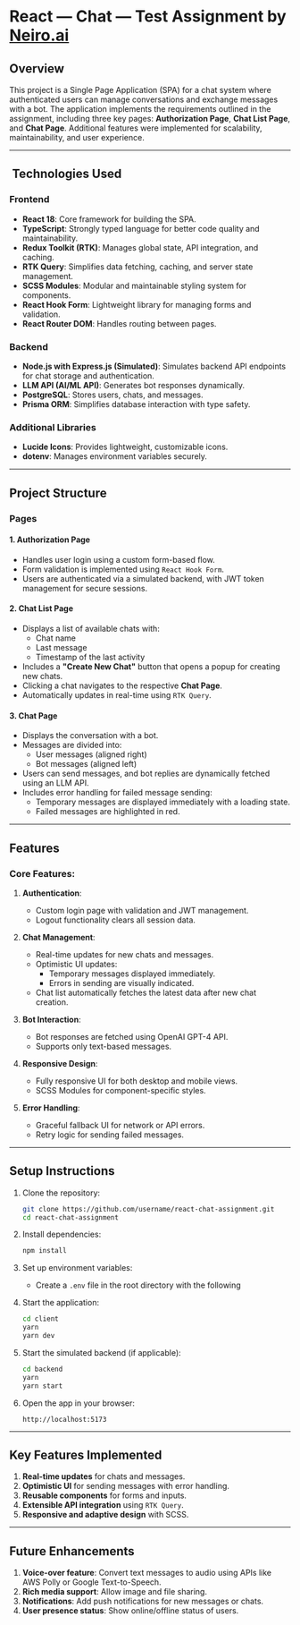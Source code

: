 # React — Chat — Test Assignment by [Neiro.ai](http://Neiro.ai)

## Overview

This project is a Single Page Application (SPA) for a chat system where authenticated users can manage conversations and exchange messages with a bot. The application implements the requirements outlined in the assignment, including three key pages: **Authorization Page**, **Chat List Page**, and **Chat Page**. Additional features were implemented for scalability, maintainability, and user experience.

---

## ️ Technologies Used

### **Frontend**
- **React 18**: Core framework for building the SPA.
- **TypeScript**: Strongly typed language for better code quality and maintainability.
- **Redux Toolkit (RTK)**: Manages global state, API integration, and caching.
- **RTK Query**: Simplifies data fetching, caching, and server state management.
- **SCSS Modules**: Modular and maintainable styling system for components.
- **React Hook Form**: Lightweight library for managing forms and validation.
- **React Router DOM**: Handles routing between pages.

### **Backend**
- **Node.js with Express.js (Simulated)**: Simulates backend API endpoints for chat storage and authentication.
- **LLM API (AI/ML API)**: Generates bot responses dynamically.
- **PostgreSQL**: Stores users, chats, and messages.
- **Prisma ORM**: Simplifies database interaction with type safety.

### **Additional Libraries**
- **Lucide Icons**: Provides lightweight, customizable icons.
- **dotenv**: Manages environment variables securely.

---

##  Project Structure

### **Pages**

#### 1. **Authorization Page**
- Handles user login using a custom form-based flow.
- Form validation is implemented using `React Hook Form`.
- Users are authenticated via a simulated backend, with JWT token management for secure sessions.

#### 2. **Chat List Page**
- Displays a list of available chats with:
    - Chat name
    - Last message
    - Timestamp of the last activity
- Includes a **"Create New Chat"** button that opens a popup for creating new chats.
- Clicking a chat navigates to the respective **Chat Page**.
- Automatically updates in real-time using `RTK Query`.

#### 3. **Chat Page**
- Displays the conversation with a bot.
- Messages are divided into:
    - User messages (aligned right)
    - Bot messages (aligned left)
- Users can send messages, and bot replies are dynamically fetched using an LLM API.
- Includes error handling for failed message sending:
    - Temporary messages are displayed immediately with a loading state.
    - Failed messages are highlighted in red.


---

##  Features

### Core Features:
1. **Authentication**:
    - Custom login page with validation and JWT management.
    - Logout functionality clears all session data.

2. **Chat Management**:
    - Real-time updates for new chats and messages.
    - Optimistic UI updates:
        - Temporary messages displayed immediately.
        - Errors in sending are visually indicated.
    - Chat list automatically fetches the latest data after new chat creation.

3. **Bot Interaction**:
    - Bot responses are fetched using OpenAI GPT-4 API.
    - Supports only text-based messages.

4. **Responsive Design**:
    - Fully responsive UI for both desktop and mobile views.
    - SCSS Modules for component-specific styles.

5. **Error Handling**:
    - Graceful fallback UI for network or API errors.
    - Retry logic for sending failed messages.

---

##  Setup Instructions

1. Clone the repository:
   ```bash
   git clone https://github.com/username/react-chat-assignment.git
   cd react-chat-assignment
   ```

2. Install dependencies:
   ```bash
   npm install
   ```

3. Set up environment variables:
    - Create a `.env` file in the root directory with the following
   

4. Start the application:
   ```bash
   cd client
   yarn
   yarn dev
   ```

5. Start the simulated backend (if applicable):
   ```bash
   cd backend
   yarn
   yarn start
   ```

6. Open the app in your browser:
   ```
   http://localhost:5173
   ```

---

## Key Features Implemented

1. **Real-time updates** for chats and messages.
2. **Optimistic UI** for sending messages with error handling.
3. **Reusable components** for forms and inputs.
4. **Extensible API integration** using `RTK Query`.
5. **Responsive and adaptive design** with SCSS.

---

## Future Enhancements

1. **Voice-over feature**: Convert text messages to audio using APIs like AWS Polly or Google Text-to-Speech.
2. **Rich media support**: Allow image and file sharing.
3. **Notifications**: Add push notifications for new messages or chats.
4. **User presence status**: Show online/offline status of users.

